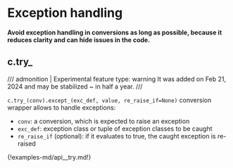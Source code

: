 # Exception handling

**Avoid exception handling in conversions as long as possible, because it
reduces clarity and can hide issues in the code.**

## c.try_

/// admonition | Experimental feature
    type: warning
It was added on Feb 21, 2024 and may be stabilized ~ in half a year.
///

`c.try_(conv).except_(exc_def, value, re_raise_if=None)` conversion
wrapper allows to handle exceptions:

* `conv`: a conversion, which is expected to raise an exception
* `exc_def`: exception class or tuple of exception classes to be caught
* `re_raise_if` (optional): if it evaluates to true, the caught exception is
  re-raised

{!examples-md/api__try.md!}
